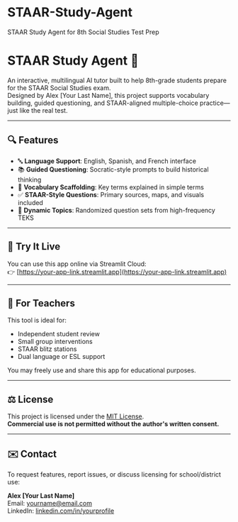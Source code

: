 # STAAR-Study-Agent
STAAR Study Agent for 8th Social Studies Test Prep
# STAAR Study Agent 🤖

An interactive, multilingual AI tutor built to help 8th-grade students prepare for the STAAR Social Studies exam.  
Designed by Alex [Your Last Name], this project supports vocabulary building, guided questioning, and STAAR-aligned multiple-choice practice—just like the real test.

---

## 🔍 Features

- 🔤 **Language Support**: English, Spanish, and French interface
- 📚 **Guided Questioning**: Socratic-style prompts to build historical thinking
- 🧠 **Vocabulary Scaffolding**: Key terms explained in simple terms
- ✅ **STAAR-Style Questions**: Primary sources, maps, and visuals included
- 🔄 **Dynamic Topics**: Randomized question sets from high-frequency TEKS

---

## 🚀 Try It Live

You can use this app online via Streamlit Cloud:  
👉 [https://your-app-link.streamlit.app](https://your-app-link.streamlit.app)

---

## 🧠 For Teachers

This tool is ideal for:
- Independent student review
- Small group interventions
- STAAR blitz stations
- Dual language or ESL support

You may freely use and share this app for educational purposes.

---

## ⚖️ License

This project is licensed under the [MIT License](LICENSE).  
**Commercial use is not permitted without the author's written consent.**

---

## ✉️ Contact

To request features, report issues, or discuss licensing for school/district use:

**Alex [Your Last Name]**  
Email: yourname@email.com  
LinkedIn: [linkedin.com/in/yourprofile](https://linkedin.com/in/yourprofile)
